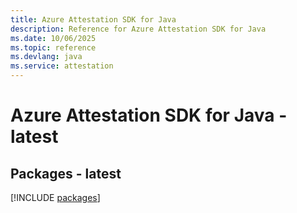 ```yaml
---
title: Azure Attestation SDK for Java
description: Reference for Azure Attestation SDK for Java
ms.date: 10/06/2025
ms.topic: reference
ms.devlang: java
ms.service: attestation
---
```

# Azure Attestation SDK for Java - latest
## Packages - latest
[!INCLUDE [packages](attestation-index.md)]